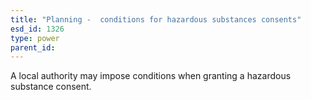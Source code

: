 ```yaml
---
title: "Planning -  conditions for hazardous substances consents"
esd_id: 1326
type: power
parent_id:  
---
```


A local authority may impose conditions when granting a hazardous substance consent.

